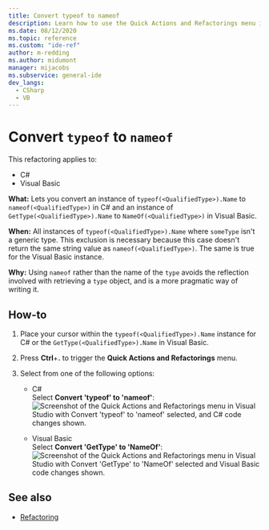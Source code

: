 ```yaml
---
title: Convert typeof to nameof
description: Learn how to use the Quick Actions and Refactorings menu in Visual Studio to convert typeof to nameof in C# and GetType to NameOf in Visual Basic.
ms.date: 08/12/2020
ms.topic: reference
ms.custom: "ide-ref"
author: m-redding
ms.author: midumont
manager: mijacobs
ms.subservice: general-ide
dev_langs:
  - CSharp
  - VB
---
```

# Convert `typeof` to `nameof`

This refactoring applies to:

- C#
- Visual Basic

**What:** Lets you convert an instance of `typeof(<QualifiedType>).Name` to `nameof(<QualifiedType>)` in C# and an instance of `GetType(<QualifiedType>).Name` to `NameOf(<QualifiedType>)` in Visual Basic.

**When:**  All instances of `typeof(<QualifiedType>).Name` where `someType` isn't a generic type. This exclusion is necessary because this case doesn't return the same string value as `nameof(<QualifiedType>)`. The same is true for the Visual Basic instance.

**Why:** Using `nameof` rather than the name of the `type` avoids the reflection involved with retrieving a `type` object, and is a more pragmatic way of writing it.

## How-to

1. Place your cursor within the `typeof(<QualifiedType>).Name` instance for C# or the `GetType(<QualifiedType>).Name` in Visual Basic.

2. Press **Ctrl**+**.** to trigger the **Quick Actions and Refactorings** menu.

3. Select from one of the following options:

    - C#
      <br>Select **Convert 'typeof' to 'nameof'**:
      ![Screenshot of the Quick Actions and Refactorings menu in Visual Studio with Convert 'typeof' to 'nameof' selected, and C# code changes shown.](media/convert-type-of.PNG)

    - Visual Basic
      <br>Select **Convert 'GetType' to 'NameOf'**:
      ![Screenshot of the Quick Actions and Refactorings menu in Visual Studio with Convert 'GetType' to 'NameOf' selected and Visual Basic code changes shown.](media/convert-get-type.PNG)

## See also

- [Refactoring](../refactoring-in-visual-studio.md)
